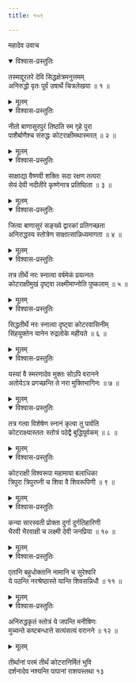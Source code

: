 ```yaml
---
title: १५९

---
```

महादेव उवाच  

<details open><summary>विश्वास-प्रस्तुतिः</summary>

तस्माद्दूरतरे देवि सिद्धक्षेत्रमनुत्तमम्  
अनिरुद्धो वृतः पूर्वं उषार्थे चित्रलेखया ॥ १ ॥
</details>

<details><summary>मूलम्</summary>

तस्माद्दूरतरे देवि सिद्धक्षेत्रमनुत्तमम्  
अनिरुद्धो वृतः पूर्वं उषार्थे चित्रलेखया ॥ १ ॥
</details>



<details open><summary>विश्वास-प्रस्तुतिः</summary>

नीतो बाणासुरपुरं तिष्ठति स्म गृहे पुरा  
पाशैर्बाणैश्च संरुद्धः कोटराक्षीमथास्मरत् ॥ २ ॥
</details>

<details><summary>मूलम्</summary>

नीतो बाणासुरपुरं तिष्ठति स्म गृहे पुरा  
पाशैर्बाणैश्च संरुद्धः कोटराक्षीमथास्मरत् ॥ २ ॥
</details>



<details open><summary>विश्वास-प्रस्तुतिः</summary>

साक्षाद्या वैष्णवी शक्तिः सदा रक्षण तत्परा  
सेयं देवी नदीतीरे कृष्णेनात्र प्रतिष्ठिता ॥ ३ ॥
</details>

<details><summary>मूलम्</summary>

साक्षाद्या वैष्णवी शक्तिः सदा रक्षण तत्परा  
सेयं देवी नदीतीरे कृष्णेनात्र प्रतिष्ठिता ॥ ३ ॥
</details>



<details open><summary>विश्वास-प्रस्तुतिः</summary>

जित्वा बाणासुरं सङ्ख्ये द्वारकां प्रतिगच्छता  
अनिरुद्धस्य स्तोत्रेण साक्षात्सान्निध्यमागता ॥ ४ ॥
</details>

<details><summary>मूलम्</summary>

जित्वा बाणासुरं सङ्ख्ये द्वारकां प्रतिगच्छता  
अनिरुद्धस्य स्तोत्रेण साक्षात्सान्निध्यमागता ॥ ४ ॥
</details>



<details open><summary>विश्वास-प्रस्तुतिः</summary>

तत्र तीर्थे नरः स्नात्वा वर्षमेकं प्रयत्नतः  
कोटराक्षीमुखं दृष्ट्वा लक्ष्मीमाप्नोति पुष्कलाम् ॥ ५ ॥
</details>

<details><summary>मूलम्</summary>

तत्र तीर्थे नरः स्नात्वा वर्षमेकं प्रयत्नतः  
कोटराक्षीमुखं दृष्ट्वा लक्ष्मीमाप्नोति पुष्कलाम् ॥ ५ ॥
</details>



<details open><summary>विश्वास-प्रस्तुतिः</summary>

सिद्धतीर्थे नरः स्नात्वा दृष्ट्वा कोटरवासिनीम्  
सिंहयुक्तेन यानेन रुद्रलोके महीयते ॥ ६ ॥
</details>

<details><summary>मूलम्</summary>

सिद्धतीर्थे नरः स्नात्वा दृष्ट्वा कोटरवासिनीम्  
सिंहयुक्तेन यानेन रुद्रलोके महीयते ॥ ६ ॥
</details>



<details open><summary>विश्वास-प्रस्तुतिः</summary>

यस्यां वै स्मरणादेव मुक्तः सोऽपि वरानने  
अतोयेऽत्र प्रगच्छन्ति ते नरा मुक्तिभागिनः ॥ ७ ॥
</details>

<details><summary>मूलम्</summary>

यस्यां वै स्मरणादेव मुक्तः सोऽपि वरानने  
अतोयेऽत्र प्रगच्छन्ति ते नरा मुक्तिभागिनः ॥ ७ ॥
</details>



<details open><summary>विश्वास-प्रस्तुतिः</summary>

तत्र गत्वा विशेषेण स्नानं कृत्वा तु पार्वति  
कोटराक्ष्यास्ततः स्तोत्रं पठेद्वै बुद्धिपूर्वकम् ॥ ८ ॥
</details>

<details><summary>मूलम्</summary>

तत्र गत्वा विशेषेण स्नानं कृत्वा तु पार्वति  
कोटराक्ष्यास्ततः स्तोत्रं पठेद्वै बुद्धिपूर्वकम् ॥ ८ ॥
</details>



<details open><summary>विश्वास-प्रस्तुतिः</summary>

कोटराक्षी विश्वरूपा महामाया बलाधिका  
त्रिपुरा त्रिपुरघ्नी च शिवा वै शिवरूपिणी ॥ ९ ॥
</details>

<details><summary>मूलम्</summary>

कोटराक्षी विश्वरूपा महामाया बलाधिका  
त्रिपुरा त्रिपुरघ्नी च शिवा वै शिवरूपिणी ॥ ९ ॥
</details>



<details open><summary>विश्वास-प्रस्तुतिः</summary>

कन्या सारस्वती प्रोक्ता दुर्गा दुर्गतिहारिणी  
भैरवी भैरवाक्षी च लक्ष्मी देवी जनप्रिया ॥ १० ॥
</details>

<details><summary>मूलम्</summary>

कन्या सारस्वती प्रोक्ता दुर्गा दुर्गतिहारिणी  
भैरवी भैरवाक्षी च लक्ष्मी देवी जनप्रिया ॥ १० ॥
</details>



<details open><summary>विश्वास-प्रस्तुतिः</summary>

एतानि बहुधोक्तानि नामानि च सुरेश्वरि  
ये पठन्ति नरश्रेष्ठास्ते यान्ति शिवसन्निधौ ॥ ११ ॥
</details>

<details><summary>मूलम्</summary>

एतानि बहुधोक्तानि नामानि च सुरेश्वरि  
ये पठन्ति नरश्रेष्ठास्ते यान्ति शिवसन्निधौ ॥ ११ ॥
</details>



<details open><summary>विश्वास-प्रस्तुतिः</summary>

अनिरुद्धकृतं स्तोत्रं ये जपन्ति मनीषिणः  
मुच्यन्ते कष्टबन्धात्ते सत्यंसत्यं वरानने ॥ १२ ॥
</details>

<details><summary>मूलम्</summary>

अनिरुद्धकृतं स्तोत्रं ये जपन्ति मनीषिणः  
मुच्यन्ते कष्टबन्धात्ते सत्यंसत्यं वरानने ॥ १२ ॥
</details>


तीर्थानां परमं तीर्थं कोटरानिर्मितं भुवि  
दर्शनादेव नश्यन्ति पापानां राशयस्तथा १३